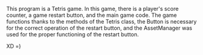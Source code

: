 This program is a Tetris game. In this game, there is a player's score counter, a game restart button, and the main game code.
The game functions thanks to the methods of the Tetris class, the Button is necessary for the correct operation of the restart button, and the AssetManager was used for the proper functioning of the restart button.

XD =)

